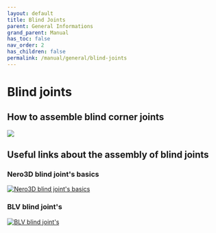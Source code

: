 ```yaml
---
layout: default
title: Blind Joints
parent: General Informations
grand_parent: Manual
has_toc: false
nav_order: 2
has_children: false
permalink: /manual/general/blind-joints
---
```


# Blind joints

## How to assemble blind corner joints
![](/assets/images/manual/blind-joints/blind-joints.png)

## Useful links about the assembly of blind joints

### Nero3D blind joint's basics
[![Nero3D blind joint's basics](/assets/images/videos/nero_blind_joints_basics.png)](https://www.youtube.com/watch?v=2dvbn0rWA60 "Nero3D blind joint's basics")

### BLV blind joint's
[![BLV blind joint's](/assets/images/videos/blv_blind_joints.png)](https://www.youtube.com/watch?v=ueniUWrUcjE "BLV blind joint's")